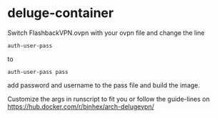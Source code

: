 # deluge-container
Switch FlashbackVPN.ovpn with your ovpn file and change the line 
```
auth-user-pass
```
to
```
auth-user-pass pass
```
add password and username to the pass file and build the image.

Customize the args in runscript to fit you or follow the guide-lines on https://hub.docker.com/r/binhex/arch-delugevpn/
